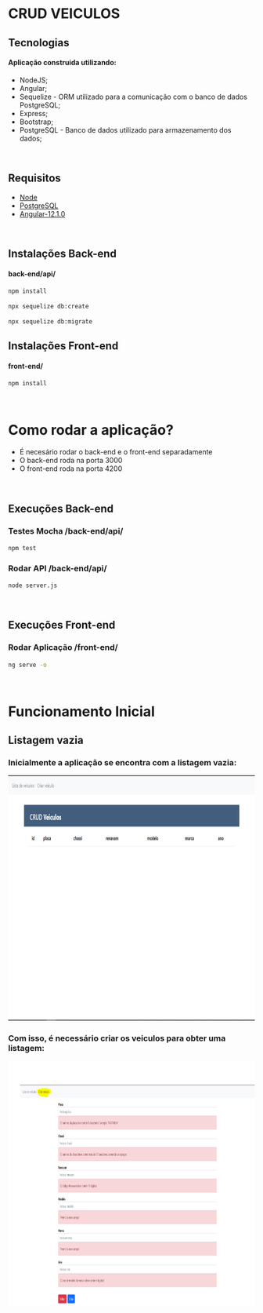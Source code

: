 # CRUD VEICULOS

## Tecnologias

#### Aplicação construida utilizando:

- NodeJS;
- Angular;
- Sequelize - ORM utilizado para a comunicação com o banco de dados PostgreSQL;
- Express;
- Bootstrap;
- PostgreSQL - Banco de dados utilizado para armazenamento dos dados;

<br>

## Requisitos

- [Node](https://nodejs.org/pt-br/download/)
- [PostgreSQL](https://www.postgresql.org/download/)
- [Angular-12.1.0](https://angular.io/)

<br>

## Instalações Back-end

#### back-end/api/

```bash
npm install
```

```bash
npx sequelize db:create
```

```bash
npx sequelize db:migrate
```

## Instalações Front-end

#### front-end/

```bash
npm install
```

<br>

# Como rodar a aplicação?

- É necesário rodar o back-end e o front-end separadamente
- O back-end roda na porta 3000
- O front-end roda na porta 4200

<br>

## Execuções Back-end

### Testes Mocha /back-end/api/

```bash
npm test
```

### Rodar API /back-end/api/

```bash
node server.js
```

<br>

## Execuções Front-end

### Rodar Aplicação /front-end/

```bash
ng serve -o
```

<br>

# Funcionamento Inicial

## Listagem vazia

### Inicialmente a aplicação se encontra com a listagem vazia:

<img src="./List.PNG" alt="Listagem vazia" style="height: 500px; width:1000px;"/>

### Com isso, é necessário criar os veiculos para obter uma listagem:

<img src="./create.PNG" alt="Listagem vazia" style="height: 500px; width:1000px;"/>
